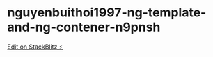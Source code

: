 # nguyenbuithoi1997-ng-template-and-ng-contener-n9pnsh

[Edit on StackBlitz ⚡️](https://stackblitz.com/edit/nguyenbuithoi1997-ng-template-and-ng-contener-n9pnsh)
